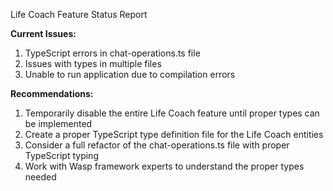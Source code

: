 Life Coach Feature Status Report

**Current Issues:**

1. TypeScript errors in chat-operations.ts file
2. Issues with types in multiple files
3. Unable to run application due to compilation errors

**Recommendations:**

1. Temporarily disable the entire Life Coach feature until proper types can be implemented
2. Create a proper TypeScript type definition file for the Life Coach entities
3. Consider a full refactor of the chat-operations.ts file with proper TypeScript typing
4. Work with Wasp framework experts to understand the proper types needed

